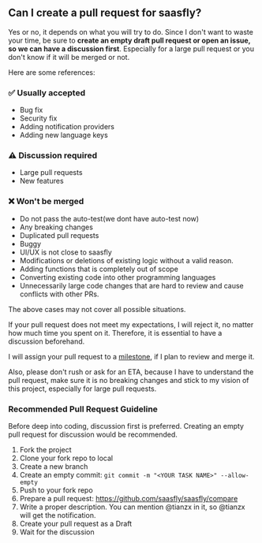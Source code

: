 ## Can I create a pull request for saasfly?

Yes or no, it depends on what you will try to do. Since I don't want to waste your time, be sure to **create an empty draft pull request or open an issue, so we can have a discussion first**. Especially for a large pull request or you don't know if it will be merged or not.

Here are some references:

### ✅ Usually accepted

- Bug fix
- Security fix
- Adding notification providers
- Adding new language keys

### ⚠️ Discussion required

- Large pull requests
- New features

### ❌ Won't be merged

- Do not pass the auto-test(we dont have auto-test now)
- Any breaking changes
- Duplicated pull requests
- Buggy
- UI/UX is not close to saasfly
- Modifications or deletions of existing logic without a valid reason.
- Adding functions that is completely out of scope
- Converting existing code into other programming languages
- Unnecessarily large code changes that are hard to review and cause conflicts with other PRs.

The above cases may not cover all possible situations.

If your pull request does not meet my expectations, I will reject it, no matter how much time you spent on it. Therefore, it is essential to have a discussion beforehand.

I will assign your pull request to a [milestone](https://github.com/saasfly/saasfly/milestones), if I plan to review and merge it.

Also, please don't rush or ask for an ETA, because I have to understand the pull request, make sure it is no breaking changes and stick to my vision of this project, especially for large pull requests.

### Recommended Pull Request Guideline

Before deep into coding, discussion first is preferred. Creating an empty pull request for discussion would be recommended.

1. Fork the project
2. Clone your fork repo to local
3. Create a new branch
4. Create an empty commit: `git commit -m "<YOUR TASK NAME>" --allow-empty`
5. Push to your fork repo
6. Prepare a pull request: https://github.com/saasfly/saasfly/compare
7. Write a proper description. You can mention @tianzx in it, so @tianzx will get the notification.
8. Create your pull request as a Draft
9. Wait for the discussion